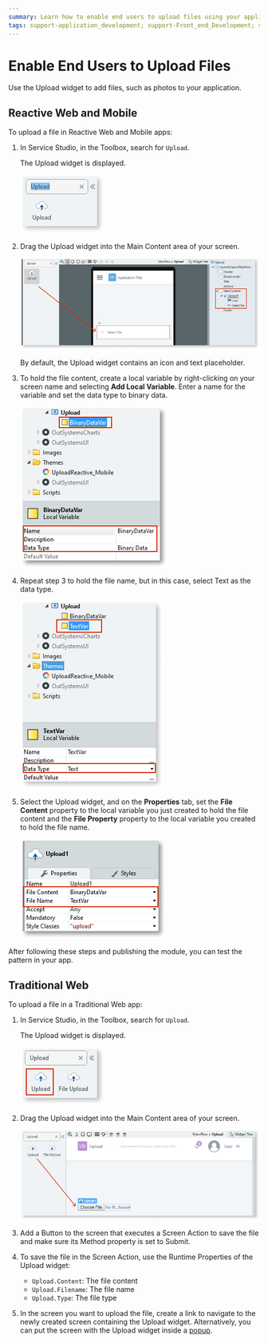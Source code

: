 ```yaml
---
summary: Learn how to enable end users to upload files using your application.
tags: support-application_development; support-Front_end_Development; support-Mobile_Apps; support-webapps
---
```


# Enable End Users to Upload Files

Use the Upload widget to add files, such as photos to your application.

## Reactive Web and Mobile

To upload a file in Reactive Web and Mobile apps:

1. In Service Studio, in the Toolbox, search for `Upload`.

    The Upload widget is displayed. 

    ![Upload widget](images/upload-1-ss.png)

1. Drag the Upload widget into the Main Content area of your screen. 
    
    ![Drag widget onto screen](images/upload-2-ss.png)

    By default, the Upload widget contains an icon and text placeholder.

1. To hold the file content, create a local variable by right-clicking on your screen name and selecting **Add Local Variable**. Enter a name for the variable and set the data type to binary data. 

    ![Add local variable](images/upload-3-ss.png)

1. Repeat step 3 to hold the file name, but in this case, select Text as the data type.

    ![Add local variable](images/upload-5-ss.png)

1. Select the Upload widget, and on the **Properties** tab, set the **File Content** property to the local variable you just created to hold the file content and the **File Property** property to the local variable you created to hold the file name.

    ![Set File Content and File Name variables](images/upload-4-ss.png)

<!--1. Use a Client Action to call a Server Action to send the file to the server:

    * Change the Server Action to accept the variable in the File Content property as an input parameter and save it. 
    * In the Client Action, add the variable as an argument to the Server Action. -->
After following these steps and publishing the module, you can test the pattern in your app.

## Traditional Web

To upload a file in a Traditional Web app:

1. In Service Studio, in the Toolbox, search for `Upload`.

    The Upload widget is displayed. 

    ![Upload widget](images/uploadweb-1-ss.png)

1. Drag the Upload widget into the Main Content area of your screen. 
    
    ![Drag widget onto screen](images/uploadweb-2-ss.png)

1. Add a Button to the screen that executes a Screen Action to save the file and make sure its Method property is set to Submit.

1. To save the file in the Screen Action, use the Runtime Properties of the Upload widget:

    * `Upload.Content`: The file content 
    * `Upload.Filename`: The file name 
    * `Upload.Type`: The file type 

1. In the screen you want to upload the file, create a link to navigate to the newly created screen containing the Upload widget. Alternatively, you can put the screen with the Upload widget inside a [popup](popup.md).
